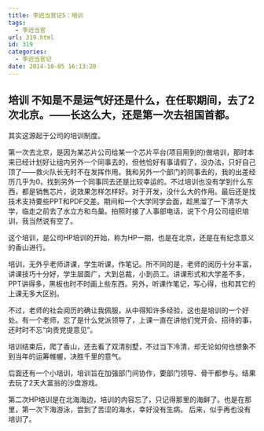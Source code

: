 ```yaml
---
title: 李迟当官记5：培训
tags:
  - 李迟当官
url: 319.html
id: 319
categories:
  - 李迟当官记
date: 2014-10-05 16:13:20
---
```


## 培训 不知是不是运气好还是什么，在任职期间，去了2次北京。——长这么大，还是第一次去祖国首都。

其实这源起于公司的培训制度。
<!-- more -->
第一次去北京，是因为某芯片公司给某一个芯片平台(项目用到的)做培训，那时本来已经计划好让组内另外一个同事去的，但他恰好有事请假了，没办法，只好自己顶了——救火队长无时不在发挥作用。我和另外一个部门的同事去的，我的出差经历几乎为0，找到另外一个同事同去还是比较幸运的。不过培训也没有学到什么东西，都是销售芯片，说效果怎样怎样好。对于开发，没什么大的作用。最后还是找技术支持要些PPT和PDF交差。期间和一个大学同学会面，趁黑溜了一下清华大学，临走之前去了水立方和鸟巢。拍照时接了人事部电话，说下个月公司组织培训，我当然说有空了。 

这个培训，是公司HP培训的开始，称为HP一期，也是在北京，还是在有纪念意义的香山进行。 

培训，无外乎老师讲课，学生听课，作笔记。所不同的是，老师的阅历十分丰富，讲课技巧十分好，学生层面广，大到总裁，小到员工。讲课形式和大学差不多，PPT讲得多，黑板也时不时画上些东西。另外，听课作笔记，写心得，也和其它的上课无多大区别。 

不过，老师的社会阅历的确让我佩服，从中得知许多经验，这也是培训的一个好处。有一个老师，忘了是什么党派领导了，上课一直在讲他们党开会、招待的事，还时时不忘“向贵党提意见”。 

培训结束后，爬了香山，还去看了双清别墅，不过当下冷清，却无论如何也想象不到当年的运筹帷幄，决胜千里的意气。 

后面还有一个小培训，培训旨在加强部门间协作，要部门领导、骨干都参与。结果去玩了2天大富翁的沙盘游戏。 

第二次HP培训是在北海海边，培训的内容忘了，只记得那里的海鲜了。也是在那里，第一次下海游泳，尝到了苦涩的海水，幸好没有生病。 后来，似乎再也没有培训了。

